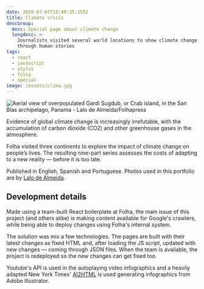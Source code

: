 ```yaml
---
date: 2019-07-05T15:49:35.155Z
title: Climate crisis
descGroup:
  desc: Special page about climate change
  longdesc: >-
    Journalists visited several world locations to show climate change impact
    through human stories
tags:
  - react
  - javascript
  - stylus
  - folha
  - special
image: /assets/clima.jpg
---
```

![Aerial view of overpopulated Gardi Sugdub, or Crab island, in the San Blas archipelago, Panama - Lalo de Almeida/Folhapress](/assets/clima.jpg)

Evidence of global climate change is increasingly irrefutable, with the accumulation of carbon dioxide (CO2) and other greenhouse gases in the atmosphere.

Folha visited three continents to explore the impact of climate change on people’s lives. The resulting nine-part series assesses the costs of adapting to a new reality — before it is too late.

Published in English, Spanish and Portuguese. Photos used in this portfolio are by [Lalo de Almeida](http://lalodealmeida.com.br/site_pt/).

## Development details

Made using a team-built React boilerplate at Folha, the main issue of this project (and others alike) is making content available for Google's crawlers, while being able to deploy changes using Folha's internal system.

The solution was mix a few technologies. The pages are built with their latest changes as fixed HTML and, after loading the JS script, updated with new changes — coming through JSON files. When the team is available, the project is redeployed so the new changes can get fixed too.

Youtube's API is used in the autoplaying video infographics and a heavily adapted New York Times' [AI2HTML](http://ai2html.org/) is used generating infographics from Adobe Illustrator.
